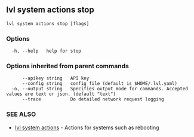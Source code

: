 ## lvl system actions stop



```
lvl system actions stop [flags]
```

### Options

```
  -h, --help   help for stop
```

### Options inherited from parent commands

```
      --apikey string   API key
      --config string   config file (default is $HOME/.lvl.yaml)
  -o, --output string   Specifies output mode for commands. Accepted values are text or json. (default "text")
      --trace           Do detailed network request logging
```

### SEE ALSO

* [lvl system actions](lvl_system_actions.md)	 - Actions for systems such as rebooting

